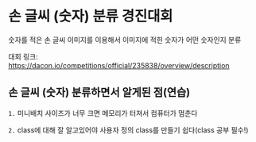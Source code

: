 # 손 글씨 (숫자) 분류 경진대회

숫자를 적은 손 글씨 이미지를 이용해서 이미지에 적힌 숫자가 어떤 숫자인지 분류

대회 링크: https://dacon.io/competitions/official/235838/overview/description

## 손 글씨 (숫자) 분류하면서 알게된 점(연습)

`1.` 미니배치 사이즈가 너무 크면 메모리가 터져서 컴퓨터가 멈춘다

`2.` class에 대해 잘 알고있어야 사용자 정의 class를 만들기 쉽다(class 공부 필수!)
